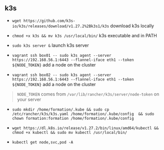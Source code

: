 ## k3s

- `wget https://github.com/k3s-io/k3s/releases/download/v1.27.2%2Bk3s1/k3s` download k3s locally 

- `chmod +x k3s && mv k3s /usr/local/bin/` k3s executable and in PATH

- `sudo k3s server &` launch k3s server

- `vagrant ssh box01 -- sudo k3s agent --server https://192.168.56.1:6443 --flannel-iface eth1 --token ${NODE_TOKEN}`  add a node on the cluster

- `vagrant ssh box02 -- sudo k3s agent --server https://192.168.56.1:6443 --flannel-iface eth1 --token ${NODE_TOKEN}`  add a node on the cluster

> `NODE_TOKEN` comes from `/var/lib/rancher/k3s/server/node-token` on your server

- `sudo mkdir /home/formation/.kube && sudo cp /etc/rancher/k3s/k3s.yaml /home/formation/.kube/config  && sudo chown formation:formation /home/formation/.kube/config`

- `wget https://dl.k8s.io/release/v1.27.2/bin/linux/amd64/kubectl && chmod +x kubectl && sudo mv kubectl /usr/local/bin/`

- `kubectl get node,svc,pod -A`

